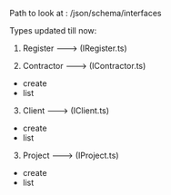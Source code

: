 Path to look at :
/json/schema/interfaces

Types updated till now:

1. Register ---> (IRegister.ts)

2. Contractor ---> (IContractor.ts)
- create
- list

3. Client ---> (IClient.ts)
- create
- list 

3. Project ---> (IProject.ts)
- create
- list 